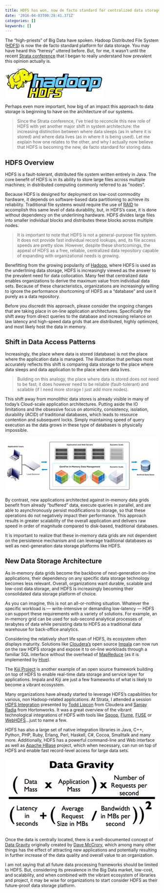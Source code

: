 ```yaml
---
title: HDFS has won, now de facto standard for centralized data storage
date: '2016-04-03T00:28:41.371Z'
categories: []
keywords: []
---
```


The “high-priests” of Big Data have spoken. Hadoop Distributed File System ([HDFS](http://hadoop.apache.org/docs/hdfs/current/hdfs_design.html&t=ZjcxYWQyNjE5NTI5MjVjMGIyZDlhYTgwZDQ1ZmJkOWNiNjEwMjJiMixOSG5XdzVSRA%3D%3D)) is now the de facto standard platform for data storage. You may have heard this “heresy” uttered before. But, for me, it wasn’t until the recent [Strata conference](http://mark.chmarny.com/2012/10/stratahadoop-world-2012-etl-sql-other.html) that I began to really understand how prevalent this opinion actually is.

![](/images/0__sG4Z__fWo4LsksKuM.jpg)

Perhaps even more important, how big of an impact this approach to data storage is beginning to have on the architecture of our systems.

> Since the Strata conference, I’ve tried to reconcile this new role of HDFS with yet another major shift in system architecture: the increasing distinction between where data sleeps (as in where it is stored) and where data lives (as in where it is being used). Let me explain how one relates to the other, and why I actually now believe that HDFS is becoming the new, de facto standard for storing data.

## HDFS Overview

HDFS is a fault-tolerant, distributed file system written entirely in Java. The core benefit of HDFS is in its ability to store large files across multiple machines; in distributed computing commonly referred to as “nodes”.

Because HDFS is designed for deployment on low-cost commodity hardware, it depends on software-based data partitioning to achieve its reliability. Traditional file systems would require the use of [RAID](http://en.wikipedia.org/wiki/RAID&t=OTUwYjkwODg1NjY4ZjIwNzg3MDIzZDg4Njc1N2RjZmVlZGY2ZWQzMyxOSG5XdzVSRA%3D%3D) to accomplish this same level of data durability, but, in HDFS’s case, it is done without dependency on the underlining hardware. HDFS divides large files into smaller individual blocks and distributes these blocks across multiple nodes.

> It is important to note that HDFS is not a general-purpose file system. It does not provide fast individual record lookups, and, its file access speeds are pretty slow. However, despite these shortcomings, the appeal of HDFS as a free, reliable, centralized data repository capable of expanding with organizational needs is growing.

Benefitting from the growing popularity of [Hadoop](http://hadoop.apache.org/&t=MmZhZDkxMWNhYzBhNTI0NWEyZDMxOTQ4NjQxNDBjOTIyMjAzZWExNSxOSG5XdzVSRA%3D%3D), where HDFS is used as the underlining data storage, HDFS is increasingly viewed as the answer to the prevalent need for data collocation. Many feel that centralized data enables organizations to derive the maximum value from individual data sets. Because of these characteristics, organizations are increasingly willing to ignore the performance shortcoming of HDFS as a “database” and use it purely as a data repository.

Before you discredit this approach, please consider the ongoing changes that are taking place in on-line application architectures. Specifically the shift away from direct queries to the database and increasing reliance on law latency and high-speed data grids that are distributed, highly optimized, and most likely host the data in memory.

## Shift in Data Access Patterns

Increasingly, the place where data is stored (database) is not the place where the application data is managed. The illustration that perhaps most accurately reflects this shift is comparing data storage to the place where data sleeps and data application to the place where data lives.

> Building on this analogy, the place where data is stored does not need to be fast; it does however need to be reliable (fault-tolerant) and scalable (if I need more storage I just add more nodes).

This shift away from monolithic data stores is already visible in many of today’s Cloud-scale application architectures. Putting aside the IO limitations and the obsessive focus on atomicity, consistency, isolation, durability (ACID) of traditional databases, which leads to resource contention and subsequent locks. Simply maintaining speed of query execution as the data grows in these type of databases is physically impossible.

![](/images/0__zYeIpzFojSlmkUxV.png)

By contrast, new applications architected against in-memory data grids benefit from already “buffered” data, execute queries in parallel, and are able to asynchronously persist modifications to storage, so that these operations do not negatively impact their performance. This approach results in greater scalability of the overall application and delivers raw speed in order of magnitude compared to disk-based, traditional databases.

It is important to realize that these in-memory data grids are not dependent on the persistence mechanism and can leverage traditional databases as well as next-generation data storage platforms like HDFS.

## New Data Storage Architecture

As in-memory data grids become the backbone of next-generation on-line applications, their dependency on any specific data storage technology becomes less relevant. Overall, organizations want durable, scalable and low-cost data storage, and HDFS is increasingly becoming their consolidated data storage platform of choice.

As you can imagine, this is not an all-or-nothing situation. Whatever the specific workload is — write-intensive or demanding low-latency — HDFS can support these requirements with a variety of solutions. For example, an in-memory grid can be used for sub-second analytical processes of terabytes of data while persisting data to HDFS as a traditional data warehouse for back-office analytics.

Considering the relatively short life span of HDFS, its ecosystem often displays maturity. Solutions like [Cloudera’s](http://www.cloudera.com/content/cloudera/en/home.html&t=ZjU1YWY4YTAzZmJlYTU5NzViZmM5NjFkNWRmMzM1NWEzMDIwZWZlYyxOSG5XdzVSRA%3D%3D) open source [Impala](https://github.com/cloudera/impala&t=NjBlM2EwNmZjNzhjNjU4NzQ1MjBjZDBmMjAwYWM2NWMzNTZjYjcyNixOSG5XdzVSRA%3D%3D) can now run on the raw HDFS storage and expose it to on-line workloads through a familiar SQL interface without the overhead of [MapReduce](http://hadoop.apache.org/docs/r0.20.2/mapred_tutorial.html&t=NzA2NmU1NWVlNWNlMmMxZDVjNTJmMDg0N2E5NTJiMWNjN2JkYWJkYSxOSG5XdzVSRA%3D%3D) (as it is implemented by [Hive](http://hive.apache.org/&t=MDc0NjUwYmRjYTcwMTNlMzJmYzdjZDVjMTczMTc3NjBjZDkzMDc3MixOSG5XdzVSRA%3D%3D)).

The [Kiji Project](https://github.com/kijiproject&t=NmFjMGE2ODEwMGIzYzBkYWNmYTllMzIzOTk1MTM1N2RiZDUxMWQyNyxOSG5XdzVSRA%3D%3D) is another example of an open source framework building on top of HDFS to enable real-time data storage and service layer for applications. Impala and Kiji are just a few frameworks of what is likely to become a vibrant ecosystem.

Many organizations have already started to leverage HDFS’s capabilities for various, non Hadoop-related applications. At Strata, I attended a session [HDFS Integration](http://strataconf.com/stratany2012/public/schedule/detail/25679&t=OWNkM2Y4OGQ2YmRlNGE5YzY5Y2Y3OTU0ZGEwZTIyNWZkNjk5YTNjOCxOSG5XdzVSRA%3D%3D) presented by [Todd Lipcon](http://www.linkedin.com/pub/todd-lipcon/5/169/3aa&t=ODVmNWZjZDQzMzVjMmNiYzllZmNhYzliNjM0ZjM2MjA5OTIyZjA4MyxOSG5XdzVSRA%3D%3D) from Cloudera and [Sanjay Radia](http://www.linkedin.com/pub/sanjay-radia/1/83/7a0&t=ZWFlZDBjNzE5NTUxODJmNmZhZTFkODNlYzM0YThlMTUzOTQwMjEwNSxOSG5XdzVSRA%3D%3D) from Hortonworks. It was a great overview of the vibrant technological integrations of HDFS with tools like [Sqoop](http://sqoop.apache.org/&t=OTEwMzQwY2U4MmFjM2ZhOWE4MzQ4YTcwOGMzMWIyZjA0OTBmNDBhZCxOSG5XdzVSRA%3D%3D), [Flume](http://flume.apache.org/&t=MzU1MzI3YmUyNmU4MjVhNTY2MWYyZmQzOWY0ZTQyZGU5OGRjNzk3ZixOSG5XdzVSRA%3D%3D), [FUSE](http://fuse.sourceforge.net/&t=YTEzYzM3NGM4YjI1Y2I2Y2VjODE2ZmE1MjFiZjYzMzgyMzQ0N2UwOSxOSG5XdzVSRA%3D%3D) or [WebHDFS](http://hadoop.apache.org/docs/r1.0.4/webhdfs.html&t=MTVkZDMyZDc1OTQ2Nzg0MTdmMjdmZWZkOGQzNDJmNjJmYzNkNjRjYyxOSG5XdzVSRA%3D%3D)…just to name a few.

HDFS has also a large set of native integration libraries in Java, C++, Python, PHP, Ruby, Erlang, Perl, Haskell, C#, Cocoa, Smalltalk and many more. Additionally, HDFS has a powerful command-line and Web interface as well as [Apache HBase](http://hbase.apache.org/&t=NzA0NDhjN2FkOGQyNDYwNTgxNGZkNjM3OWNjZDZmMjM2M2E3ZmQ1OCxOSG5XdzVSRA%3D%3D) project, which when necessary, can run on top of HDFS and enable fast record-level access for large data sets.

![](/images/0__AnuIFK1RjHzUisXM.png)

Once the data is centrally located, there is a well-documented concept of [Data Gravity](http://datagravity.org/&t=NDhhZGMyYWQzMzdiNTZmMTg0OGU4YmRkZTE3MzhkNjFkMTM1ZWFmZixOSG5XdzVSRA%3D%3D) originally created by [Dave McCrory](http://www.linkedin.com/in/davemccrory&t=MGE4ZTBkN2YxNjUyZmZjMmU0NGYxZTJlNDZlZjBlNjhjNGEyZjM2ZixOSG5XdzVSRA%3D%3D), which among many other things has the effect of attracting new applications and potentially resulting in further increase of the data quality and overall value to an organization.

I am not saying that all future data processing frameworks should be limited to HDFS. But, considering its prevalence in the Big Data market, low-cost, and scalability, and when combined with the vibrant ecosystem of libraries and project, it may be wise for organizations to start consider HDFS as their future-proof data storage platform.